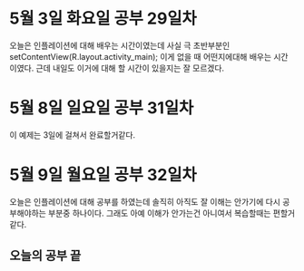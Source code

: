 # 5월 3일 화요일 공부 29일차 
오늘은 인플레이션에 대해 배우는 시간이였는데 사실 극 초반부분인 setContentView(R.layout.activity_main); 이게 없을 때 어떤지에대해 배우는 시간이였다. 근데 내일도 이거에 대해 할 시간이 있을지는 
잘 모르겠다.
# 5월 8일 일요일 공부 31일차
이 예제는 3일에 걸쳐서 완료할거같다.
# 5월 9일 월요일 공부 32일차
오늘은 인플레이션에 대해 공부를 하였는데 솔직히 아직도 잘 이해는 안가기에 다시 공부해야하는 부분중 하나이다. 그래도 아예 이해가 안가는건 아니여서 복습할때는 편할거같다.
## 오늘의 공부 끝  

